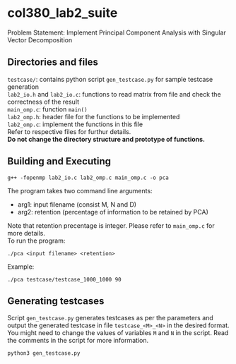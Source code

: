 # col380_lab2_suite

Problem Statement: Implement Principal Component Analysis with Singular Vector Decomposition

## Directories and files
`testcase/`: contains python script `gen_testcase.py` for sample testcase generation  
`lab2_io.h` and `lab2_io.c`: functions to read matrix from file and check the correctness of the result  
`main_omp.c`: function `main()`  
`lab2_omp.h`: header file for the functions to be implemented  
`lab2_omp.c`: implement the functions in this file  
Refer to respective files for furthur details.  
**Do not change the directory structure and prototype of functions.**

## Building and Executing
```
g++ -fopenmp lab2_io.c lab2_omp.c main_omp.c -o pca
```
The program takes two command line arguments:
- arg1: input filename (consist M, N and D)  
- arg2: retention (percentage of information to be retained by PCA) 

Note that retention precentage is integer.  Please refer to `main_omp.c` for more details.  
To run the program:
```
./pca <input filename> <retention>
```
Example:
```
./pca testcase/testcase_1000_1000 90
```

## Generating testcases
Script `gen_testcase.py` generates testcases as per the parameters and output the generated testcase in file `testcase_<M>_<N>` in the desired format. You might need to change the values of variables `M` and `N` in the script. Read the comments in the script for more information.
```
python3 gen_testcase.py
```
